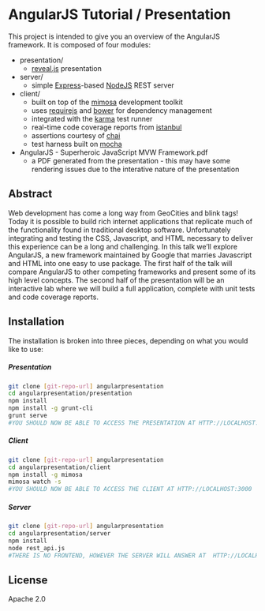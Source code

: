 AngularJS Tutorial / Presentation
=========

This project is intended to give you an overview of the AngularJS framework. It is composed of four modules:

  - presentation/
    - [reveal.js] presentation
  - server/
    - simple [Express]-based [NodeJS] REST server
  - client/
    - built on top of the [mimosa] development toolkit
    - uses [requirejs] and [bower] for dependency management
    - integrated with the [karma] test runner
    - real-time code coverage reports from [istanbul]
    - assertions courtesy of [chai]
    - test harness built on [mocha]
  - AngularJS - Superheroic JavaScript MVW Framework.pdf
    - a PDF generated from the presentation - this may have some rendering issues due to the interative nature of the presentation    

Abstract
----

Web development has come a long way from GeoCities and blink tags! Today it is possible to build rich internet applications that replicate much of the functionality found in traditional desktop software. Unfortunately integrating and testing the CSS, Javascript, and HTML necessary to deliver this experience can be a long and challenging. In this talk we’ll explore AngularJS, a new framework maintained by Google that marries Javascript and HTML into one easy to use package. The first half of the talk will compare AngularJS to other competing frameworks and present some of its high level concepts. The second half of the presentation will be an interactive lab where we will build a full application, complete with unit tests and code coverage reports.



Installation
--------------
The installation is broken into three pieces, depending on what you would like to use:
##### Presentation
```sh
git clone [git-repo-url] angularpresentation
cd angularpresentation/presentation
npm install
npm install -g grunt-cli
grunt serve
#YOU SHOULD NOW BE ABLE TO ACCESS THE PRESENTATION AT HTTP://LOCALHOST:8000
```
##### Client
```sh
git clone [git-repo-url] angularpresentation
cd angularpresentation/client
npm install -g mimosa
mimosa watch -s
#YOU SHOULD NOW BE ABLE TO ACCESS THE CLIENT AT HTTP://LOCALHOST:3000
```
##### Server
```sh
git clone [git-repo-url] angularpresentation
cd angularpresentation/server
npm install
node rest_api.js
#THERE IS NO FRONTEND, HOWEVER THE SERVER WILL ANSWER AT  HTTP://LOCALHOST:8080
```

License
----

Apache 2.0

[reveal.js]:http://lab.hakim.se/reveal-js/#/
[mimosa]:http://mimosa.io/
[requirejs]:http://requirejs.org/
[bower]:http://bower.io/
[karma]:http://karma-runner.github.io/
[NodeJS]:http://nodejs.org
[Express]:http://expressjs.com/
[istanbul]:http://gotwarlost.github.io/istanbul/
[chai]:http://chaijs.com/
[mocha]:http://visionmedia.github.io/mocha/
[express]:http://expressjs.com


